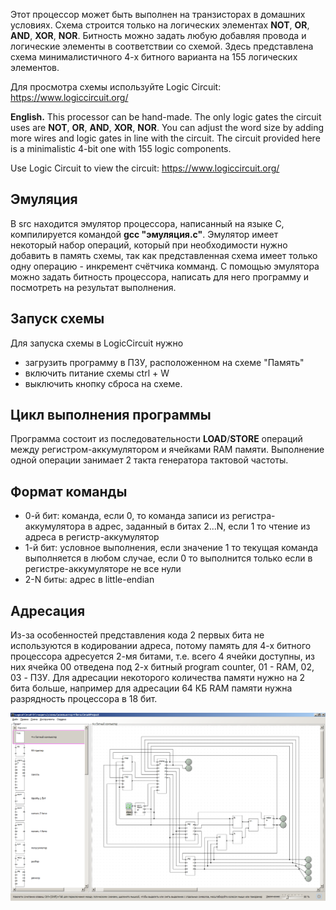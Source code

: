Этот процессор может быть выполнен на транзисторах в домашних условиях. Схема строится только на логических элементах **NOT**, **OR**, **AND**, **XOR**, **NOR**. Битность можно задать любую добавляя провода и логические элементы в соответствии со схемой. Здесь представлена схема минималистичного 4-х битного варианта на 155 логических элементов.

Для просмотра схемы используйте Logic Circuit: https://www.logiccircuit.org/

**English.** This processor can be hand-made. The only logic gates the circuit uses are **NOT**, **OR**, **AND**, **XOR**, **NOR**. You can adjust the word size by adding more wires and logic gates in line with the circuit. The circuit provided here is a minimalistic 4-bit one with 155 logic components.

Use Logic Circuit to view the circuit: https://www.logiccircuit.org/

## Эмуляция
В src находится эмулятор процессора, написанный на языке C, компилируется командой **gcc "эмуляция.c"**. Эмулятор имеет некоторый набор операций, который при необходимости нужно добавить в память схемы, так как представленная схема имеет только одну операцию - инкремент счётчика комманд. С помощью эмулятора можно задать битность процессора, написать для него программу и посмотреть на результат выполнения.

## Запуск схемы
Для запуска схемы в LogicCircuit нужно
- загрузить программу в ПЗУ, расположенном на схеме "Память"
- включить питание схемы ctrl + W
- выключить кнопку сброса на схеме.

## Цикл выполнения программы
Программа состоит из последовательности **LOAD**/**STORE** операций между регистром-аккумулятором и ячейками RAM памяти. Выполнение одной операции занимает 2 такта генератора тактовой частоты.

## Формат команды
- 0-й бит: команда, если 0, то команда записи из регистра-аккумулятора в адрес, заданный в битах 2...N, если 1 то чтение из адреса в регистр-аккумулятор
- 1-й бит: условное выполнения, если значение 1 то текущая команда выполняется в любом случае, если 0 то выполнится только если в регистре-аккумуляторе не все нули
- 2-N биты: адрес в little-endian 

## Адресация
Из-за особенностей представления кода 2 первых бита не используются в кодировании адреса, потому память для 4-х битного процессора адресуется 2-мя битами, т.е. всего 4 ячейки доступны, из них ячейка 00 отведена под 2-х битный program counter, 01 - RAM, 02, 03 - ПЗУ. Для адресации некоторого количества памяти нужно на 2 бита больше, например для адресации 64 КБ RAM памяти нужна разрядность процессора в 18 бит.

![screenshot](https://github.com/Alexey1994/simple-processor-circuit/blob/main/screenshot.png?raw=true)
